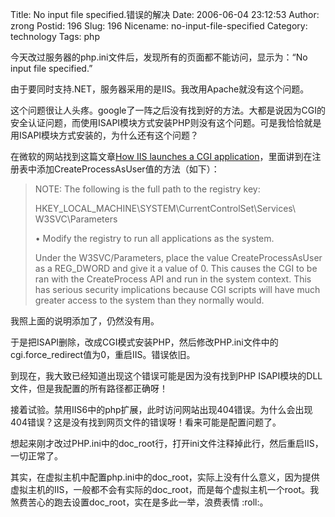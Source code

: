 Title: No input file specified.错误的解决
Date: 2006-06-04 23:12:53
Author: zrong
Postid: 196
Slug: 196
Nicename: no-input-file-specified
Category: technology
Tags: php

今天改过服务器的php.ini文件后，发现所有的页面都不能访问，显示为：“No
input file specified.”

由于要同时支持.NET，服务器采用的是IIS。我改用Apache就没有这个问题。

这个问题很让人头疼。google了一阵之后没有找到好的方法。大都是说因为CGI的安全认证问题，而使用ISAPI模块方式安装PHP则没有这个问题。可是我恰恰就是用ISAPI模块方式安装的，为什么还有这个问题？

在微软的网站找到这篇文章[How IIS launches a CGI
application](http://support.microsoft.com/kb/q160422/)，里面讲到在注册表中添加CreateProcessAsUser值的方法（如下）：<!--more-->

> NOTE: The following is the full path to the registry key:
>
> HKEY\_LOCAL\_MACHINE\\SYSTEM\\CurrentControlSet\\Services\  
> W3SVC\\Parameters
>
> • Modify the registry to run all applications as the system.
>
> Under the W3SVC/Parameters, place the value CreateProcessAsUser as a
> REG\_DWORD and give it a value of 0. This causes the CGI to be ran
> with the CreateProcess API and run in the system context. This has
> serious security implications because CGI scripts will have much
> greater access to the system than they normally would.

我照上面的说明添加了，仍然没有用。

于是把ISAPI删除，改成CGI模式安装PHP，然后修改PHP.ini文件中的cgi.force\_redirect值为0，重启IIS。错误依旧。

到现在，我大致已经知道出现这个错误可能是因为没有找到PHP
ISAPI模块的DLL文件，但是我配置的所有路径都正确呀！

接着试验。禁用IIS6中的php扩展，此时访问网站出现404错误。为什么会出现404错误？这是没有找到网页文件的错误呀！看来可能是配置问题了。

想起来刚才改过PHP.ini中的doc\_root行，打开ini文件注释掉此行，然后重启IIS，一切正常了。

其实，在虚拟主机中配置php.ini中的doc\_root，实际上没有什么意义，因为提供虚拟主机的IIS，一般都不会有实际的doc\_root，而是每个虚拟主机一个root。我煞费苦心的跑去设置doc\_root，实在是多此一举，浪费表情
:roll:。

